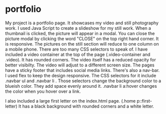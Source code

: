 # portfolio 
My project is a portfolio page. It showcases my video and still photography work. I used Java Script to create a slideshow for my still work. When a thumbnail is clicked, the picture will appear in a modal. You can close the picture modal by clicking the word "CLOSE" on the top right hand corner. It is responsive. The pictures on the still section will reduce to one column on a mobile phone.
There are too many CSS selectors to speak of. I have included a video container at the top of the page (.video-container and .video). It has rounded corners. The video itself has a reduced opacity for better visibilty. The video will adjust to a different screen size. 
The pages have a sticky footer that includes social media links.
There's also a nav-bar. I used flex to keep the design responsive. The CSS selectors for it include .navbar ul and .navbar li . Those selectors change the background color to a blueish color. They add space evenly around it. .navbar li a:hover changes the color when you hover over a link.

I also included a large first letter on the index.html page. (.home p::first-letter) It has a black background with rounded corners and a white letter.

